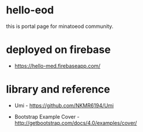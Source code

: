 # hello-eod

this is portal page for minatoeod community.

# deployed on firebase

- https://hello-med.firebaseapp.com/

# library and reference

- Umi - https://github.com/NKMR6194/Umi

- Bootstrap Example Cover - http://getbootstrap.com/docs/4.0/examples/cover/
